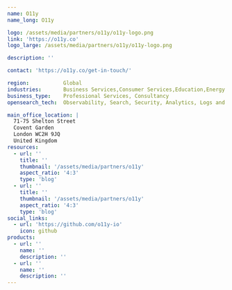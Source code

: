```yaml
---
name: O11y
name_long: O11y

logo: /assets/media/partners/o11y/o11y-logo.png
link: 'https://o11y.co'
logo_large: /assets/media/partners/o11y/o11y-logo.png

description: ''

contact: 'https://o11y.co/get-in-touch/'

region:           Global
industries:       Business Services,Consumer Services,Education,Energy and Utilities,Healthcare,Media and Entertainment,Public Sector,Non-Profit,Retail and e-Commerce,Software and Technology,Financial Services
business_type:    Professional Services, Consultancy
opensearch_tech:  Observability, Search, Security, Analytics, Logs and Metrics

main_office_location: |
  71-75 Shelton Street
  Covent Garden
  London WC2H 9JQ
  United Kingdom
resources:
  - url: ''
    title: ''
    thumbnail: '/assets/media/partners/o11y'
    aspect_ratio: '4:3'
    type: 'blog'
  - url: ''
    title: ''
    thumbnail: '/assets/media/partners/o11y'
    aspect_ratio: '4:3'
    type: 'blog'
social_links:
  - url: 'https://github.com/o11y-io'
    icon: github
products:
  - url: ''
    name: ''
    description: ''
  - url: ''
    name: ''
    description: ''
---
```

